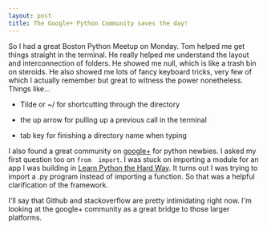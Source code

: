```yaml
---
layout: post
title: The Google+ Python Community saves the day!
---
```


So I had a great Boston Python Meetup on Monday. Tom helped me get things straight in the terminal. He really helped me understand the layout and interconnection of folders. He showed me null, which is like a trash bin on steroids. He also showed me lots of fancy keyboard tricks, very few of which I actually remember but great to witness the power nonetheless. Things like…

* Tilde or ~/ for shortcutting through the directory

* the up arrow for pulling up a previous call in the terminal 

* tab key for finishing a directory name when typing

I also found a great community on [google+](https://plus.google.com/communities/103393744324769547228) for python newbies. I asked my first question too on `from  import`. I was stuck on importing a module for an app I was building in [Learn Python the Hard Way](http://learnpythonthehardway.org/book/ex47.html). It turns out I was trying to import a .py program instead of importing a function. So that was a helpful clarification of the framework. 

I'll say that Github and stackoverflow are pretty intimidating right now. I'm looking at the google+ community as a great bridge to those larger platforms.

